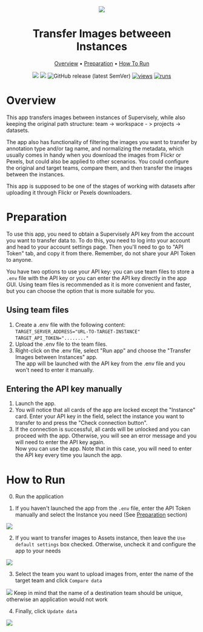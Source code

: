 <div align="center" markdown>
<img src="https://user-images.githubusercontent.com/115161827/234905634-c8b14987-c6d3-49b7-8e16-e91f9077bf69.png" />
  
# Transfer Images betweeen Instances

<p align="center">
  <a href="#Overview">Overview</a> •
  <a href="#Preparation">Preparation</a> •
  <a href="#How-To-Run">How To Run</a>
</p>

[![](https://img.shields.io/badge/supervisely-ecosystem-brightgreen)](https://ecosystem.supervise.ly/apps/supervisely-ecosystem/pips)
[![](https://img.shields.io/badge/slack-chat-green.svg?logo=slack)](https://supervise.ly/slack)
![GitHub release (latest SemVer)](https://img.shields.io/github/v/release/supervisely-ecosystem/dev-assets-transfer)
[![views](https://app.supervise.ly/img/badges/views/supervisely-ecosystem/dev-assets-transfer)](https://supervise.ly)
[![runs](https://app.supervise.ly/img/badges/runs/supervisely-ecosystem/dev-assets-transfer)](https://supervise.ly)

</div>

# Overview

This app transfers images between instances of Supervisely, while also keeping the original path structure: team -> workspace - > projects -> datasets. 

The app also has functionality of filtering the images you want to transfer by annotation type and/or tag name, and normalizing the metadata, which usually comes in handy when you download the images from Flickr or Pexels, but could also be applied to other scenarios.
You could configure the original and target teams, compare them, and then transfer the images between the instances.

This app is supposed to be one of the stages of working with datasets after uploading it through Flickr or Pexels downloaders.


# Preparation
To use this app, you need to obtain a Supervisely API key from the account you want to transfer data to. To do this, you need to log into your account and head to your account settings page. Then you'll need to go to "API Token" tab, and copy it from there. Remember, do not share your API Token to anyone. 

You have two options to use your API key: you can use team files to store a `.env` file with the API key or you can enter the API key directly in the app GUI. Using team files is recommended as it is more convenient and faster, but you can choose the option that is more suitable for you.<br>

## Using team files
1. Create a .env file with the following content:<br>
```TARGET_SERVER_ADDRESS="URL-TO-TARGET-INSTANCE"``` <br>
```TARGET_API_TOKEN="........"```
2. Upload the .env file to the team files.<br>
3. Right-click on the .env file, select "Run app" and choose the "Transfer Images between Instances" app.<br>
The app will be launched with the API key from the .env file and you won't need to enter it manually.<br>

## Entering the API key manually
1. Launch the app.<br>
2. You will notice that all cards of the app are locked except the "Instance" card. Enter your API key in the field, select the instance you want to transfer to and press the "Check connection button".<br>
3. If the connection is successful, all cards will be unlocked and you can proceed with the app. Otherwise, you will see an error message and you will need to enter the API key again.<br>
Now you can use the app. Note that in this case, you will need to enter the API key every time you launch the app.<br>

# How to Run

0. Run the application

1. If you haven't launched the app from the `.env` file, enter the API Token manually and select the Instance you need (See <a href="#Preparation">Preparation</a> section)
<img src="https://user-images.githubusercontent.com/115161827/234904969-74a93aad-4dac-4815-a57e-aae55081b7ab.png" />

2. If you want to transfer images to Assets instance, then leave the `Use default settings` box checked. Otherwise, uncheck it and configure the app to your needs
<img src="https://user-images.githubusercontent.com/115161827/234905067-b9a9f555-e2da-4b79-9190-bc55190630be.png" />

3. Select the team you want to upload images from, enter the name of the target team and click `Compare data`
<img src="https://user-images.githubusercontent.com/115161827/234905257-d42e13b3-7a7e-4438-9fa1-016f26b5fd18.png" />
Keep in mind that the name of a destination team should be unique, otherwise an application would not work

4. Finally, click `Update data`
<img src="https://user-images.githubusercontent.com/115161827/234905363-54478677-8f84-423b-a4c0-e50498abbb23.png" />
